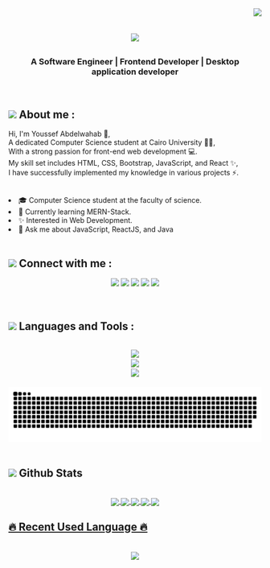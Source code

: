 <img align="right" src="https://visitor-badge.laobi.icu/badge?page_id=Youssef-Abdelwahab" />

<h1 align="center">
    <img src="https://readme-typing-svg.herokuapp.com/?font=Righteous&size=35&center=true&vCenter=true&width=500&height=70&duration=4000&lines=Hi+There!+👋;+I'm+Youssef+Abdelwahab!+😎;" />
</h1>

<h3 align="center">A Software Engineer | Frontend Developer | Desktop application developer</h3><br/>

<h2>
    <img src="https://user-images.githubusercontent.com/74038190/229223156-0cbdaba9-3128-4d8e-8719-b6b4cf741b67.gif" width=25> About me :
</h2>

Hi, I'm Youssef Abdelwahab 👋,<br/>
A dedicated Computer Science student at Cairo University 👨‍🎓,<br/>
With a strong passion for front-end web development 💻.<br/>
My skill set includes HTML, CSS, Bootstrap, JavaScript, and React ✨,<br/>
I have successfully implemented my knowledge in various projects ⚡️.<br/>
<br/>
<li>🎓 Computer Science student at the faculty of science.</li>
<li>🌱 Currently learning MERN-Stack.</li>
<li>✨ Interested in Web Development.</li>
<li>💬 Ask me about JavaScript, ReactJS, and Java</li>
<br/>

<!-- =========================== -->

<h2> <img src='https://raw.githubusercontent.com/ShahriarShafin/ShahriarShafin/main/Assets/handshake.gif' width="60"> Connect with me :</h2>

<div align="center"> 
    <a href="mailto:yuo2020ssef@gmail.com?"><img src="https://img.shields.io/badge/Gmail-D14836?style=for-the-badge&logo=gmail&logoColor=white" /></a>
    <a href="https://www.linkedin.com/in/youssef-abdelwahab-120553221/" target="_blank"><img src="https://img.shields.io/badge/LinkedIn-0077B5?style=for-the-badge&logo=linkedin&logoColor=white" target="_blank" /></a>
    <a href="https://github.com/Youssef-Abdelwahab" target="_blank"><img src="https://img.shields.io/badge/github-000000?style=for-the-badge&logo=github&logoColor=white" target="_blank" /></a>
    <a href="https://leetcode.com/u/8jbkvNlFff/" target="_blank"><img src="https://img.shields.io/badge/LeetCode-FFA116?style=for-the-badge&logo=LeetCode&logoColor=black" target="_blank" /></a>
    <a href="https://www.facebook.com/"><img src="https://img.shields.io/badge/facebook-1b74e4.svg?style=for-the-badge&logo=facebook&logoColor=ffffff"/></a>
<!--
    <a href="https://www.youtube.com/c/Youssef_Abdelwahab"><img src="https://img.shields.io/badge/youtube-e00101.svg?style=for-the-badge&logo=youtube&logoColor=ffffff"/></a>
    <a href="https://www.tiktok.com/@Youssef_Abdelwahab"><img src="https://img.shields.io/badge/tiktok-000.svg?style=for-the-badge&logo=tiktok&logoColor=ffffff"/></a>
    <a href="https://api.whatsapp.com/send?phone=201011111111" target="_blank"><img src="https://img.shields.io/badge/whatsapp-9EF19D.svg?style=for-the-badge&logo=whatsapp&logoColor=#ffff"/></a>
-->
</div>
<br/>

<img src="https://user-images.githubusercontent.com/74038190/212284115-f47cd8ff-2ffb-4b04-b5bf-4d1c14c0247f.gif" width=100% height=2>
 
 <!-- =========================== -->
 
<h2><img src='https://user-images.githubusercontent.com/74038190/212284087-bbe7e430-757e-4901-90bf-4cd2ce3e1852.gif' width="30"> Languages and Tools :</h2>
<br/>
<div align="center">
    <img src="https://skillicons.dev/icons?i=html,css,bootstrap,javascript,react,java,cpp" />
    <br>
    <img src="https://skillicons.dev/icons?i=vscode,git,github,figma,visualstudio,mongodb,mysql,clion" />
    <br>
    <img src="https://skillicons.dev/icons?i=notion,obsidian,gmail,linkedin,discord,twitter" />
    <br>
</div>
<br/>

<!-- =========================== -->
<!--
<h2>🐍 My Contributions 🐍</h2>
-->
<img alt="snake eating my contributions" src="https://raw.githubusercontent.com/Youssef-Abdelwahab/Youssef-Abdelwahab/output/github-contribution-grid-snake.svg" />

<img src="https://user-images.githubusercontent.com/74038190/212284115-f47cd8ff-2ffb-4b04-b5bf-4d1c14c0247f.gif" width=100% height=2>

<!-- =========================== -->

<h2><img src = "https://i.pinimg.com/originals/65/c4/f4/65c4f452571be1261e9c623f7da488ac.gif" width ="35"> Github Stats </h2>
<br>

<div align="center">
    <a href="https://github.com/MustafaAhmed313">
    <img align="center" src="http://github-profile-summary-cards.vercel.app/api/cards/stats?username=Youssef-Abdelwahab&theme=tokyonight" height="180em" />
    <img align="center" src="http://github-profile-summary-cards.vercel.app/api/cards/most-commit-language?username=Youssef-Abdelwahab&theme=tokyonight" height="180em" />
    <img align="center" src="http://github-profile-summary-cards.vercel.app/api/cards/repos-per-language?username=Youssef-Abdelwahab&theme=tokyonight" height="180em" />
    <img align="center" src="http://github-profile-summary-cards.vercel.app/api/cards/productive-time?username=Youssef-Abdelwahab&theme=tokyonight" height="180em" />
    <img align="center" src="http://github-profile-summary-cards.vercel.app/api/cards/profile-details?username=Youssef-Abdelwahab&theme=tokyonight" height="180em" />
</div>

<h2>🔥 Recent Used Language 🔥</h2>
<br>
<div align="center">
    <img width=450 align="center" src="https://github-readme-stats.vercel.app/api/wakatime?username=Youssef_Abdelwahab"></img>
</div>
<br>

